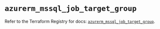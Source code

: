 # `azurerm_mssql_job_target_group`

Refer to the Terraform Registry for docs: [`azurerm_mssql_job_target_group`](https://registry.terraform.io/providers/hashicorp/azurerm/4.30.0/docs/resources/mssql_job_target_group).
